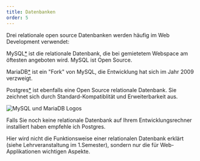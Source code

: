 ```yaml
---
title: Datenbanken
order: 5
---
```


Drei relationale open source Datenbanken werden häufig im Web Development
verwendet:

MySQL[*](http://www.mysql.com/) ist die relationale Datenbank, die bei
gemietetem Webspace am öftesten angeboten wird. MySQL ist Open Source.

MariaDB[*](https://mariadb.org/) ist ein "Fork" von MySQL, die Entwicklung hat
sich im Jahr 2009 verzweigt. 

Postgres[*](http://www.postgresql.org/) ist ebenfalls eine Open Source relationale Datenbank. Sie zeichnet sich durch Standard-Kompatiblität und Erweiterbarkeit aus.

![MySQL und MariaDB Logos](/images/php-db-lesen/mysql-und-mariadb-und-postgresql.png)

Falls Sie noch keine relationale Datenbank auf Ihrem Entwicklungsrechner
installiert haben empfehle ich Postgres.

Hier wird nicht die Funktionsweise einer relationalen Datenbank erklärt (siehe
Lehrveranstaltung im 1.Semester), sondern nur die für Web-Applikationen wichtigen Aspekte.

